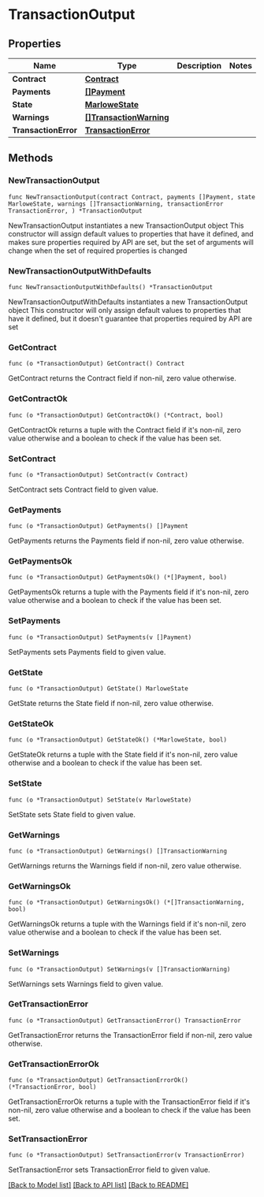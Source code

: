 # TransactionOutput

## Properties

Name | Type | Description | Notes
------------ | ------------- | ------------- | -------------
**Contract** | [**Contract**](Contract.md) |  | 
**Payments** | [**[]Payment**](Payment.md) |  | 
**State** | [**MarloweState**](MarloweState.md) |  | 
**Warnings** | [**[]TransactionWarning**](TransactionWarning.md) |  | 
**TransactionError** | [**TransactionError**](TransactionError.md) |  | 

## Methods

### NewTransactionOutput

`func NewTransactionOutput(contract Contract, payments []Payment, state MarloweState, warnings []TransactionWarning, transactionError TransactionError, ) *TransactionOutput`

NewTransactionOutput instantiates a new TransactionOutput object
This constructor will assign default values to properties that have it defined,
and makes sure properties required by API are set, but the set of arguments
will change when the set of required properties is changed

### NewTransactionOutputWithDefaults

`func NewTransactionOutputWithDefaults() *TransactionOutput`

NewTransactionOutputWithDefaults instantiates a new TransactionOutput object
This constructor will only assign default values to properties that have it defined,
but it doesn't guarantee that properties required by API are set

### GetContract

`func (o *TransactionOutput) GetContract() Contract`

GetContract returns the Contract field if non-nil, zero value otherwise.

### GetContractOk

`func (o *TransactionOutput) GetContractOk() (*Contract, bool)`

GetContractOk returns a tuple with the Contract field if it's non-nil, zero value otherwise
and a boolean to check if the value has been set.

### SetContract

`func (o *TransactionOutput) SetContract(v Contract)`

SetContract sets Contract field to given value.


### GetPayments

`func (o *TransactionOutput) GetPayments() []Payment`

GetPayments returns the Payments field if non-nil, zero value otherwise.

### GetPaymentsOk

`func (o *TransactionOutput) GetPaymentsOk() (*[]Payment, bool)`

GetPaymentsOk returns a tuple with the Payments field if it's non-nil, zero value otherwise
and a boolean to check if the value has been set.

### SetPayments

`func (o *TransactionOutput) SetPayments(v []Payment)`

SetPayments sets Payments field to given value.


### GetState

`func (o *TransactionOutput) GetState() MarloweState`

GetState returns the State field if non-nil, zero value otherwise.

### GetStateOk

`func (o *TransactionOutput) GetStateOk() (*MarloweState, bool)`

GetStateOk returns a tuple with the State field if it's non-nil, zero value otherwise
and a boolean to check if the value has been set.

### SetState

`func (o *TransactionOutput) SetState(v MarloweState)`

SetState sets State field to given value.


### GetWarnings

`func (o *TransactionOutput) GetWarnings() []TransactionWarning`

GetWarnings returns the Warnings field if non-nil, zero value otherwise.

### GetWarningsOk

`func (o *TransactionOutput) GetWarningsOk() (*[]TransactionWarning, bool)`

GetWarningsOk returns a tuple with the Warnings field if it's non-nil, zero value otherwise
and a boolean to check if the value has been set.

### SetWarnings

`func (o *TransactionOutput) SetWarnings(v []TransactionWarning)`

SetWarnings sets Warnings field to given value.


### GetTransactionError

`func (o *TransactionOutput) GetTransactionError() TransactionError`

GetTransactionError returns the TransactionError field if non-nil, zero value otherwise.

### GetTransactionErrorOk

`func (o *TransactionOutput) GetTransactionErrorOk() (*TransactionError, bool)`

GetTransactionErrorOk returns a tuple with the TransactionError field if it's non-nil, zero value otherwise
and a boolean to check if the value has been set.

### SetTransactionError

`func (o *TransactionOutput) SetTransactionError(v TransactionError)`

SetTransactionError sets TransactionError field to given value.



[[Back to Model list]](../README.md#documentation-for-models) [[Back to API list]](../README.md#documentation-for-api-endpoints) [[Back to README]](../README.md)



